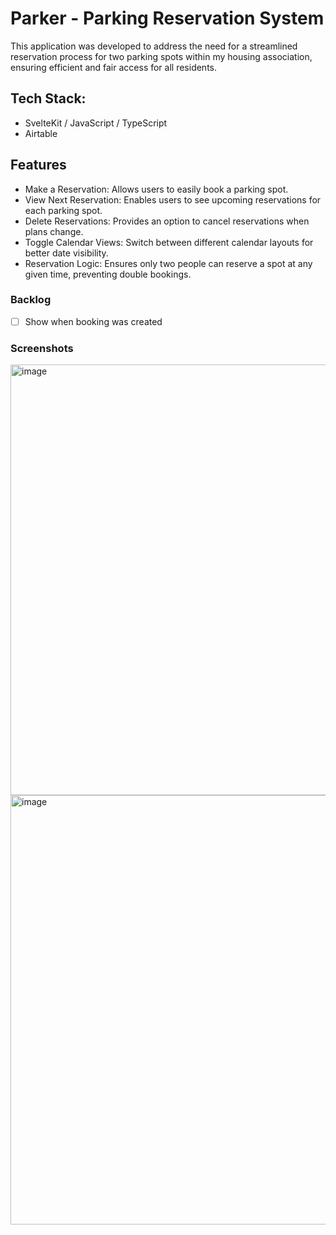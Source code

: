 # Parker - Parking Reservation System

This application was developed to address the need for a streamlined reservation process for two parking spots within my housing association, ensuring efficient and fair access for all residents.

## Tech Stack:

- SvelteKit / JavaScript / TypeScript
- Airtable

## Features

- Make a Reservation: Allows users to easily book a parking spot.
- View Next Reservation: Enables users to see upcoming reservations for each parking spot.
- Delete Reservations: Provides an option to cancel reservations when plans change.
- Toggle Calendar Views: Switch between different calendar layouts for better date visibility.
- Reservation Logic: Ensures only two people can reserve a spot at any given time, preventing double bookings.

### Backlog

- [ ] Show when booking was created

### Screenshots

<img width="689" alt="image" src="https://github.com/thatjimmi/parker/assets/52856973/9ddfa813-7ecc-4ebc-8026-cebd8cb2d2f6">

<img width="687" alt="image" src="https://github.com/thatjimmi/parker/assets/52856973/2a4675f6-6ffe-453d-9cfe-496c8674091c">
